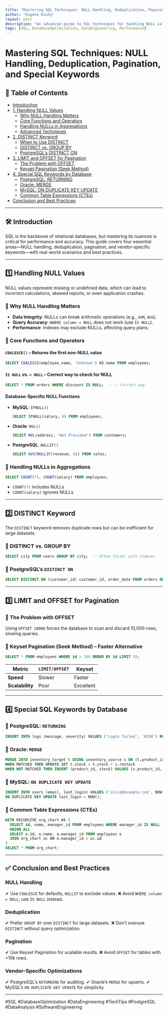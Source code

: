 ```yaml
---
title: "Mastering SQL Techniques: NULL Handling, Deduplication, Pagination, and Special Keywords"
author: "Eugene Koshy"
layout: post
description: "An advanced guide to SQL techniques for handling NULL values, deduplication, pagination, and vendor-specific optimizations."
tags: [SQL, DatabaseOptimization, DataEngineering, Performance]
---
```


# Mastering SQL Techniques: NULL Handling, Deduplication, Pagination, and Special Keywords

## 📌 Table of Contents
- [Introduction](#introduction)
- [1. Handling NULL Values](#1-handling-null-values)
  - [Why NULL Handling Matters](#why-null-handling-matters)
  - [Core Functions and Operators](#core-functions-and-operators)
  - [Handling NULLs in Aggregations](#handling-nulls-in-aggregations)
  - [Advanced Techniques](#advanced-techniques)
- [2. DISTINCT Keyword](#2-distinct-keyword)
  - [When to Use DISTINCT](#when-to-use-distinct)
  - [DISTINCT vs. GROUP BY](#distinct-vs-group-by)
  - [PostgreSQL’s DISTINCT ON](#postgresqls-distinct-on)
- [3. LIMIT and OFFSET for Pagination](#3-limit-and-offset-for-pagination)
  - [The Problem with OFFSET](#the-problem-with-offset)
  - [Keyset Pagination (Seek Method)](#keyset-pagination-seek-method)
- [4. Special SQL Keywords by Database](#4-special-sql-keywords-by-database)
  - [PostgreSQL: RETURNING](#postgresql-returning)
  - [Oracle: MERGE](#oracle-merge)
  - [MySQL: ON DUPLICATE KEY UPDATE](#mysql-on-duplicate-key-update)
  - [Common Table Expressions (CTEs)](#common-table-expressions-ctes)
- [Conclusion and Best Practices](#conclusion-and-best-practices)

---

## 🛠 Introduction
SQL is the backbone of relational databases, but mastering its nuances is critical for performance and accuracy. This guide covers four essential areas—NULL handling, deduplication, pagination, and vendor-specific keywords—with real-world scenarios and best practices.

---

## 1️⃣ Handling NULL Values  
NULL values represent missing or undefined data, which can lead to incorrect calculations, skewed reports, or even application crashes.

### 🔹 Why NULL Handling Matters
- **Data Integrity**: NULLs can break arithmetic operations (e.g., `SUM`, `AVG`).
- **Query Accuracy**: `WHERE column = NULL` does not work (use `IS NULL`).
- **Performance**: Indexes may exclude NULLs, affecting query plans.

### 🔹 Core Functions and Operators
#### **`COALESCE()`** – Returns the first non-NULL value
```sql
SELECT COALESCE(employee_name, 'Unknown') AS name FROM employees;
```
#### **`IS NULL` vs. `= NULL`** – Correct way to check for NULL
```sql
SELECT * FROM orders WHERE discount IS NULL;  -- ✅ Correct way
```

#### **Database-Specific NULL Functions**
- **MySQL**: `IFNULL()`
  ```sql
  SELECT IFNULL(salary, 0) FROM employees;
  ```
- **Oracle**: `NVL()`
  ```sql
  SELECT NVL(address, 'Not Provided') FROM customers;
  ```
- **PostgreSQL**: `NULLIF()`
  ```sql
  SELECT AVG(NULLIF(revenue, 0)) FROM sales;
  ```

### 🔹 Handling NULLs in Aggregations
```sql
SELECT COUNT(*), COUNT(salary) FROM employees;
```
- `COUNT(*)` includes NULLs
- `COUNT(salary)` ignores NULLs

---

## 2️⃣ DISTINCT Keyword
The `DISTINCT` keyword removes duplicate rows but can be inefficient for large datasets.

### 🔹 DISTINCT vs. GROUP BY
```sql
SELECT city FROM users GROUP BY city;  -- Often faster with indexes
```

### 🔹 PostgreSQL’s `DISTINCT ON`
```sql
SELECT DISTINCT ON (customer_id) customer_id, order_date FROM orders ORDER BY customer_id, order_date DESC;
```

---

## 3️⃣ LIMIT and OFFSET for Pagination
### 🔹 The Problem with OFFSET
Using `OFFSET 10000` forces the database to scan and discard 10,000 rows, slowing queries.

### 🔹 Keyset Pagination (Seek Method) – Faster Alternative
```sql
SELECT * FROM employees WHERE id > 100 ORDER BY id LIMIT 10;
```

| **Metric**         | `LIMIT/OFFSET` | **Keyset**   |
|-------------------|---------------|-------------|
| **Speed**        | Slower         | Faster      |
| **Scalability**  | Poor           | Excellent   |

---

## 4️⃣ Special SQL Keywords by Database
### 🔹 PostgreSQL: `RETURNING`
```sql
INSERT INTO logs (message, severity) VALUES ('Login failed', 'HIGH') RETURNING log_id, created_at;
```

### 🔹 Oracle: `MERGE`
```sql
MERGE INTO inventory_target t USING inventory_source s ON (t.product_id = s.product_id)
WHEN MATCHED THEN UPDATE SET t.stock = t.stock + s.restock
WHEN NOT MATCHED THEN INSERT (product_id, stock) VALUES (s.product_id, s.restock);
```

### 🔹 MySQL: `ON DUPLICATE KEY UPDATE`
```sql
INSERT INTO users (email, last_login) VALUES ('alice@example.com', NOW())
ON DUPLICATE KEY UPDATE last_login = NOW();
```

### 🔹 Common Table Expressions (CTEs)
```sql
WITH RECURSIVE org_chart AS (
  SELECT id, name, manager_id FROM employees WHERE manager_id IS NULL
  UNION ALL
  SELECT e.id, e.name, e.manager_id FROM employees e
  JOIN org_chart oc ON e.manager_id = oc.id
)
SELECT * FROM org_chart;
```

---

## ✅ Conclusion and Best Practices
### **NULL Handling**
✔ Use `COALESCE` for defaults, `NULLIF` to exclude values.
❌ Avoid `WHERE column = NULL`; use `IS NULL` instead.

### **Deduplication**
✔ Prefer `GROUP BY` over `DISTINCT` for large datasets.
❌ Don’t overuse `DISTINCT` without query optimization.

### **Pagination**
✔ Use Keyset Pagination for scalable results.
❌ Avoid `OFFSET` for tables with >10k rows.

### **Vendor-Specific Optimizations**
✔ PostgreSQL’s `RETURNING` for auditing.
✔ Oracle’s `MERGE` for upserts.
✔ MySQL’s `ON DUPLICATE KEY UPDATE` for simplicity.


---

#SQL #DatabaseOptimization #DataEngineering #TechTips #PostgreSQL #DataAnalysis #SoftwareEngineering
